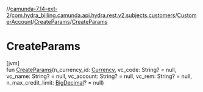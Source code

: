 //[camunda-7.14-ext-2](../../../../index.md)/[com.hydra_billing.camunda.api.hydra.rest.v2.subjects.customers](../../index.md)/[CustomerAccount](../index.md)/[CreateParams](index.md)/[CreateParams](-create-params.md)

# CreateParams

[jvm]\
fun [CreateParams](-create-params.md)(n_currency_id: [Currency](../../../com.hydra_billing.camunda.api.hydra.common_types/-currency/index.md), vc_code: String? = null, vc_name: String? = null, vc_account: String? = null, vc_rem: String? = null, n_max_credit_limit: [BigDecimal](https://docs.oracle.com/javase/8/docs/api/java/math/BigDecimal.html)? = null)
